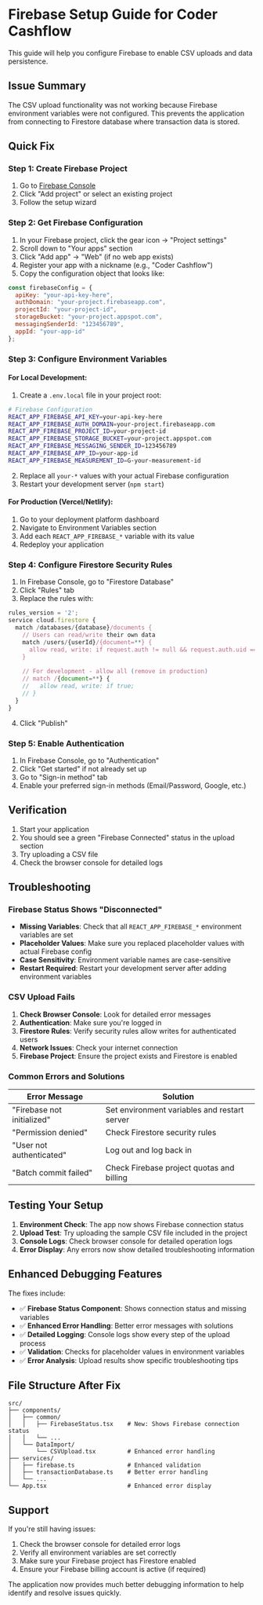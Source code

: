 # Firebase Setup Guide for Coder Cashflow

This guide will help you configure Firebase to enable CSV uploads and data persistence.

## Issue Summary

The CSV upload functionality was not working because Firebase environment variables were not configured. This prevents the application from connecting to Firestore database where transaction data is stored.

## Quick Fix

### Step 1: Create Firebase Project

1. Go to [Firebase Console](https://console.firebase.google.com/)
2. Click "Add project" or select an existing project
3. Follow the setup wizard

### Step 2: Get Firebase Configuration

1. In your Firebase project, click the gear icon → "Project settings"
2. Scroll down to "Your apps" section
3. Click "Add app" → "Web" (if no web app exists)
4. Register your app with a nickname (e.g., "Coder Cashflow")
5. Copy the configuration object that looks like:

```javascript
const firebaseConfig = {
  apiKey: "your-api-key-here",
  authDomain: "your-project.firebaseapp.com",
  projectId: "your-project-id",
  storageBucket: "your-project.appspot.com",
  messagingSenderId: "123456789",
  appId: "your-app-id"
};
```

### Step 3: Configure Environment Variables

#### For Local Development:

1. Create a `.env.local` file in your project root:

```bash
# Firebase Configuration
REACT_APP_FIREBASE_API_KEY=your-api-key-here
REACT_APP_FIREBASE_AUTH_DOMAIN=your-project.firebaseapp.com
REACT_APP_FIREBASE_PROJECT_ID=your-project-id
REACT_APP_FIREBASE_STORAGE_BUCKET=your-project.appspot.com
REACT_APP_FIREBASE_MESSAGING_SENDER_ID=123456789
REACT_APP_FIREBASE_APP_ID=your-app-id
REACT_APP_FIREBASE_MEASUREMENT_ID=G-your-measurement-id
```

2. Replace all `your-*` values with your actual Firebase configuration
3. Restart your development server (`npm start`)

#### For Production (Vercel/Netlify):

1. Go to your deployment platform dashboard
2. Navigate to Environment Variables section
3. Add each `REACT_APP_FIREBASE_*` variable with its value
4. Redeploy your application

### Step 4: Configure Firestore Security Rules

1. In Firebase Console, go to "Firestore Database"
2. Click "Rules" tab
3. Replace the rules with:

```javascript
rules_version = '2';
service cloud.firestore {
  match /databases/{database}/documents {
    // Users can read/write their own data
    match /users/{userId}/{document=**} {
      allow read, write: if request.auth != null && request.auth.uid == userId;
    }
    
    // For development - allow all (remove in production)
    // match /{document=**} {
    //   allow read, write: if true;
    // }
  }
}
```

4. Click "Publish"

### Step 5: Enable Authentication

1. In Firebase Console, go to "Authentication"
2. Click "Get started" if not already set up
3. Go to "Sign-in method" tab
4. Enable your preferred sign-in methods (Email/Password, Google, etc.)

## Verification

1. Start your application
2. You should see a green "Firebase Connected" status in the upload section
3. Try uploading a CSV file
4. Check the browser console for detailed logs

## Troubleshooting

### Firebase Status Shows "Disconnected"

- **Missing Variables**: Check that all `REACT_APP_FIREBASE_*` environment variables are set
- **Placeholder Values**: Make sure you replaced placeholder values with actual Firebase config
- **Case Sensitivity**: Environment variable names are case-sensitive
- **Restart Required**: Restart your development server after adding environment variables

### CSV Upload Fails

1. **Check Browser Console**: Look for detailed error messages
2. **Authentication**: Make sure you're logged in
3. **Firestore Rules**: Verify security rules allow writes for authenticated users
4. **Network Issues**: Check your internet connection
5. **Firebase Project**: Ensure the project exists and Firestore is enabled

### Common Errors and Solutions

| Error Message | Solution |
|---------------|----------|
| "Firebase not initialized" | Set environment variables and restart server |
| "Permission denied" | Check Firestore security rules |
| "User not authenticated" | Log out and log back in |
| "Batch commit failed" | Check Firebase project quotas and billing |

## Testing Your Setup

1. **Environment Check**: The app now shows Firebase connection status
2. **Upload Test**: Try uploading the sample CSV file included in the project
3. **Console Logs**: Check browser console for detailed operation logs
4. **Error Display**: Any errors now show detailed troubleshooting information

## Enhanced Debugging Features

The fixes include:

- ✅ **Firebase Status Component**: Shows connection status and missing variables
- ✅ **Enhanced Error Handling**: Better error messages with solutions
- ✅ **Detailed Logging**: Console logs show every step of the upload process
- ✅ **Validation**: Checks for placeholder values in environment variables
- ✅ **Error Analysis**: Upload results show specific troubleshooting tips

## File Structure After Fix

```
src/
├── components/
│   ├── common/
│   │   ├── FirebaseStatus.tsx    # New: Shows Firebase connection status
│   │   └── ...
│   └── DataImport/
│       └── CSVUpload.tsx         # Enhanced error handling
├── services/
│   ├── firebase.ts               # Enhanced validation
│   ├── transactionDatabase.ts    # Better error handling
│   └── ...
└── App.tsx                       # Enhanced error display
```

## Support

If you're still having issues:

1. Check the browser console for detailed error logs
2. Verify all environment variables are set correctly
3. Make sure your Firebase project has Firestore enabled
4. Ensure your Firebase billing account is active (if required)

The application now provides much better debugging information to help identify and resolve issues quickly.
